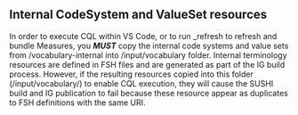 ## Internal CodeSystem and ValueSet resources

In order to execute CQL within VS Code, or to run _refresh to refresh and bundle Measures, you ***MUST*** copy the internal code systems and value sets from /vocabulary-internal into /input/vocabulary folder.  Internal terminology resources are defined in FSH files and are generated as part of the IG build process.  However, if the resulting resources copied into this folder (/input/vocabulary/) to enable CQL execution, they will cause the SUSHI build and IG publication to fail because these resource appear as duplicates to FSH definitions with the same URI.